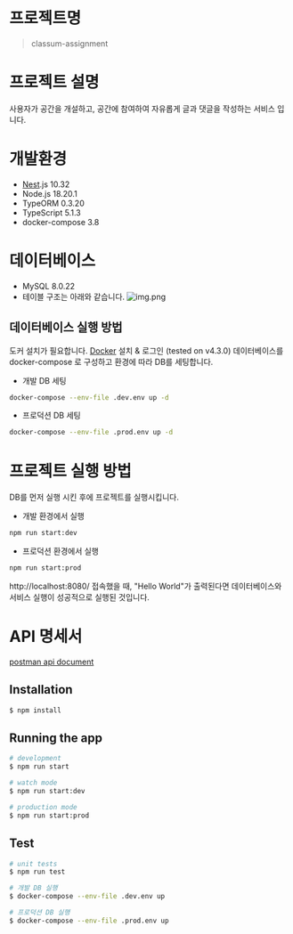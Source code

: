 # 프로젝트명
> classum-assignment

# 프로젝트 설명
사용자가 공간을 개설하고, 공간에 참여하여 자유롭게 글과 댓글을 작성하는 서비스 입니다.

# 개발환경
- [Nest](https://github.com/nestjs/nest).js 10.32
- Node.js 18.20.1
- TypeORM 0.3.20
- TypeScript 5.1.3
- docker-compose 3.8

# 데이터베이스
- MySQL 8.0.22
- 테이블 구조는 아래와 같습니다.
![img.png](img.png)

## 데이터베이스 실행 방법
도커 설치가 필요합니다.
[Docker](https://www.docker.com/get-started) 설치 & 로그인 (tested on v4.3.0)
데이터베이스를 docker-compose 로 구성하고 환경에 따라 DB를 세팅합니다.
- 개발 DB 세팅
```bash
docker-compose --env-file .dev.env up -d    
```
- 프로덕션 DB 세팅
```bash
docker-compose --env-file .prod.env up -d    
```

# 프로젝트 실행 방법
DB를 먼저 실행 시킨 후에 프로젝트를 실행시킵니다.
- 개발 환경에서 실행
```bash
npm run start:dev
```
- 프로덕션 환경에서 실행
```bash
npm run start:prod
```
http://localhost:8080/ 접속했을 때, "Hello World"가 출력된다면 데이터베이스와 서비스 실행이 성공적으로 실행된 것입니다.

# API 명세서
[postman api document](https://documenter.getpostman.com/view/19629582/2sA35MzzM5)


## Installation

```bash
$ npm install
```

## Running the app

```bash
# development
$ npm run start

# watch mode
$ npm run start:dev

# production mode
$ npm run start:prod
```

## Test

```bash
# unit tests
$ npm run test

# 개발 DB 실행
$ docker-compose --env-file .dev.env up 

# 프로덕션 DB 실행
$ docker-compose --env-file .prod.env up 
```